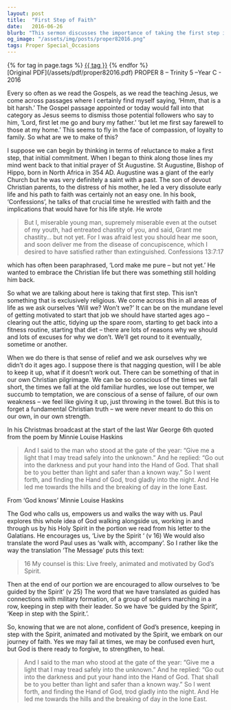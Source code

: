 ```yaml
---
layout: post
title:  "First Step of Faith"
date:   2016-06-26
blurb: "This sermon discusses the importance of taking the first step in faith, using the example of St. Augustine's struggle with his faith. It emphasizes that we are not meant to walk this path alone, but with God's guidance and strength. The sermon encourages us to live freely, motivated by God's Spirit, and to keep in step with the Spirit on our journey of faith."
og_image: "/assets/img/posts/proper82016.png"
tags: Proper Special_Occasions
---    
```

<div class="tag-pills">
    {% for tag in page.tags %}
    <a href="{{ site.baseurl }}/tag/{{ tag | slugify }}" class="tag-pill">{{ tag }}</a>
    {% endfor %}
</div>
[Original PDF](/assets/pdf/proper82016.pdf)
PROPER 8 – Trinity 5 –Year C - 2016

Every so often as we read the Gospels, as we read the teaching Jesus, we come across passages where I certainly find myself saying, ‘Hmm, that is a bit harsh.’ The Gospel passage appointed or today would fall into that category as Jesus seems to dismiss those potential followers who say to him, ‘Lord, first let me go and bury my father.’ ‘but let me first say farewell to those at my home.’ This seems to fly in the face of compassion, of loyalty to family. So what are we to make of this?

I suppose we can begin by thinking in terms of reluctance to make a first step, that initial commitment. When I began to think along those lines my mind went back to that initial prayer of St Augustine. St Augustine, Bishop of Hippo, born in North Africa in 354 AD. Augustine was a giant of the early Church but he was very definitely a saint with a past. The son of devout Christian parents, to the distress of his mother, he led a very dissolute early life and his path to faith was certainly not an easy one. In his book, ‘Confessions’, he talks of that crucial time he wrestled with faith and the implications that would have for his life style. He wrote

> But I, miserable young man, supremely miserable even at the outset of my youth, had entreated chastity of you, and said, Grant me chastity… but not yet. For I was afraid lest you should hear me soon, and soon deliver me from the disease of concupiscence, which I desired to have satisfied rather than extinguished. Confessions 13:7:17

which has often been paraphrased, ‘Lord make me pure – but not yet.’ He wanted to embrace the Christian life but there was something still holding him back.

So what we are talking about here is taking that first step. This isn’t something that is exclusively religious. We come across this in all areas of life as we ask ourselves ‘Will we? Won’t we?’ It can be on the mundane level of getting motivated to start that job we should have started ages ago – clearing out the attic, tidying up the spare room, starting to get back into a fitness routine, starting that diet – there are lots of reasons why we should and lots of excuses for why we don’t. We’ll get round to it eventually, sometime or another.

When we do there is that sense of relief and we ask ourselves why we didn’t do it ages ago. I suppose there is that nagging question, will I be able to keep it up, what if it doesn’t work out. There can be something of that in our own Christian pilgrimage. We can be so conscious of the times we fall short, the times we fall at the old familiar hurdles, we lose out temper, we succumb to temptation, we are conscious of a sense of failure, of our own weakness – we feel like giving it up, just throwing in the towel. But this is to forget a fundamental Christian truth – we were never meant to do this on our own, in our own strength.

In his Christmas broadcast at the start of the last War George 6th quoted from the poem by Minnie Louise Haskins

> And I said to the man who stood at the gate of the year:
> “Give me a light that I may tread safely into the unknown.”
> And he replied:
> “Go out into the darkness and put your hand into the Hand of God. That shall be to you better than light and safer than a known way.”
> So I went forth, and finding the Hand of God, trod gladly into the night. And He led me towards the hills and the breaking of day in the lone East.

From ‘God knows’ Minnie Louise Haskins

The God who calls us, empowers us and walks the way with us. Paul explores this whole idea of God walking alongside us, working in and through us by his Holy Spirit in the portion we read from his letter to the Galatians. He encourages us, ‘Live by the Spirit ‘ (v 16) We would also translate the word Paul uses as ‘walk with, accompany’. So I rather like the way the translation ‘The Message’ puts this text:

> 16 My counsel is this: Live freely, animated and motivated by God’s Spirit.

Then at the end of our portion we are encouraged to allow ourselves to ‘be guided by the Spirit’ (v 25) The word that we have translated as guided has connections with military formation, of a group of soldiers marching in a row, keeping in step with their leader. So we have ‘be guided by the Spirit’, ‘Keep in step with the Spirit.’.

So, knowing that we are not alone, confident of God’s presence, keeping in step with the Spirit, animated and motivated by the Spirit, we embark on our journey of faith. Yes we may fail at times, we may be confused even hurt, but God is there ready to forgive, to strengthen, to heal.

> And I said to the man who stood at the gate of the year:
> “Give me a light that I may tread safely into the unknown.”
> And he replied:
> “Go out into the darkness and put your hand into the Hand of God. That shall be to you better than light and safer than a known way.”
> So I went forth, and finding the Hand of God, trod gladly into the night. And He led me towards the hills and the breaking of day in the lone East.

